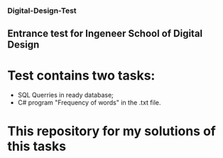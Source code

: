 ### Digital-Design-Test
## Entrance test for Ingeneer School of Digital Design
# Test contains two tasks:
* SQL Querries in ready database;
* C# program "Frequency of words" in the .txt file.
# This repository for my solutions of this tasks
